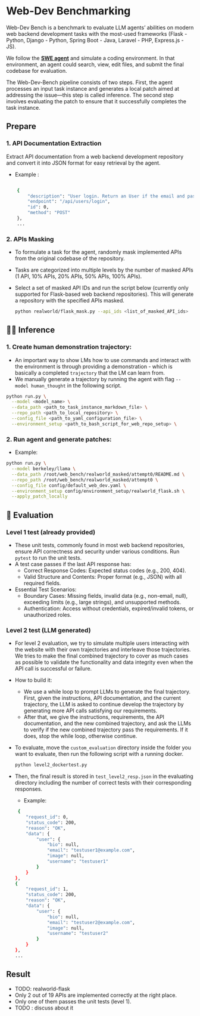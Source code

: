 # Web-Dev Benchmarking
Web-Dev Bench is a benchmark to evaluate LLM agents’ abilities on modern web backend development tasks with the most-used frameworks (Flask - Python, Django - Python, Spring Boot - Java, Laravel - PHP, Express.js - JS).

We follow the <a href="https://swe-agent.com/latest/"><strong>SWE agent</strong></a> and simulate a coding environment. In that environment, an agent could search, view, edit files, and submit the final codebase for evaluation.

The Web-Dev-Bench pipeline consists of two steps. First, the agent processes an input task instance and generates a local patch aimed at addressing the issue—this step is called inference. The second step involves evaluating the patch to ensure that it successfully completes the task instance.

## Prepare
### 1. API Documentation Extraction
Extract API documentation from a web backend development repository and convert it into JSON format for easy retrieval by the agent.
- Example : 
```bash

    {
        "description": "User login. Return an User if the email and password matched any record in the data. Otherwise return \"User not found\".\n",
        "endpoint": "/api/users/login",
        "id": 0,
        "method": "POST"
    },
    ...
```
### 2. APIs Masking
- To formulate a task for the agent, randomly mask implemented APIs from the original codebase of the repository.
- Tasks are categorized into multiple levels by the number of masked APIs (1 API, 10% APIs, 20% APIs, 50% APIs, 100% APIs).

- Select a set of masked API IDs and run the script below (currently only supported for Flask-based web backend repositories). This will generate a repository with the specified APIs masked.

    ```bash
    python realworld/flask_mask.py --api_ids <list_of_masked_API_ids>
    ```

## 👩‍💻 Inference

### 1. Create human demonstration trajectory:
- An important way to show LMs how to use commands and interact with the environment is through providing a demonstration - which is basically a completed `trajectory` that the LM can learn from.
- We manually generate a trajectory by running the agent with flag `--model human_thought` in the following script.
```bash
python run.py \
  --model <model_name> \
  --data_path <path_to_task_instance_markdown_file> \
  --repo_path <path_to_local_repository> \
  --config_file <path_to_yaml_configuration_file> \
  --environment_setup <path_to_bash_script_for_web_repo_setup> \

```
### 2. Run agent and generate patches:


- Example: 
```bash
python run.py \
  --model berkeley/llama \
  --data_path /root/web_bench/realworld_masked/attempt0/README.md \
  --repo_path /root/web_bench/realworld_masked/attempt0 \
  --config_file config/default_web_dev.yaml \
  --environment_setup config/environment_setup/realworld_flask.sh \
  --apply_patch_locally
```


## 🧪 Evaluation

### Level 1 test (already provided)
- These unit tests, commonly found in most web backend repositories, ensure API correctness and security under various conditions. Run `pytest` to run the unit tests. 
- A test case passes if the last API response has:
    - Correct Response Codes: Expected status codes (e.g., 200, 404).
    - Valid Structure and Contents: Proper format (e.g., JSON) with all required fields.
- Essential Test Scenarios:
    - Boundary Cases: Missing fields, invalid data (e.g., non-email, null), exceeding limits (e.g., large strings), and unsupported methods.
    - Authentication: Access without credentials, expired/invalid tokens, or unauthorized roles.

### Level 2 test (LLM generated)

- For level 2 evaluation, we try to simulate multiple users interacting with the website with their own trajectories and interleave those trajectories. We tries to make the final combined trajectory to cover as much cases as possible to validate the functionality and data integrity even when the API call is successful or failure.

- How to build it: 
    - We use a while loop to prompt LLMs to generate the final trajectory. First, given the instructions, API documentation, and the current trajectory, the LLM is asked to continue develop the trajectory by generating more API calls satisfying our requirements. 
    - After that, we give the instructions, requirements, the API documentation, and the new combined trajectory, and ask the LLMs to verify if the new combined trajectory pass the requirements. If it does, stop the while loop, otherwise continue.

- To evaluate, move the `custom_evaluation` directory inside the folder you want to evaluate, then run the following script with a running docker.
    ```bash
    python level2_dockertest.py
    ```
- Then, the final result is stored in `test_level2_resp.json` in the evaluating directory including the number of correct tests with their corresponding responses.
    - Example: 
    ```bash
     {
        "request_id": 0,
        "status_code": 200,
        "reason": "OK",
        "data": {
            "user": {
                "bio": null,
                "email": "testuser1@example.com",
                "image": null,
                "username": "testuser1"
            }
        }
    },
    {
        "request_id": 1,
        "status_code": 200,
        "reason": "OK",
        "data": {
            "user": {
                "bio": null,
                "email": "testuser2@example.com",
                "image": null,
                "username": "testuser2"
            }
        }
    },
    ...
    ```

## Result
- TODO: realworld-flask
- Only 2 out of 19 APIs are implemented correctly at the right place. 
- Only one of them passes the unit tests (level 1).
- TODO : discuss about it 
